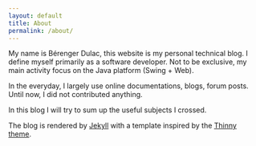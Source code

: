 ```yaml
---
layout: default
title: About
permalink: /about/
---
```

<div id="content" class="content">
<p>
My name is Bérenger Dulac, this website is my personal technical blog. I define myself primarily 
as a software developer. Not to be exclusive, my main activity focus on the Java platform 
(Swing + Web).
</p>
<p>
In the everyday, I largely use online documentations, blogs, forum posts. Until now, I did not 
contributed anything.
</p>
<p>
In this blog I will try to sum up the useful subjects I crossed.
</p>
<p>
The blog is rendered by <a href="http://jekyllrb.com/">Jekyll</a> with a template inspired by the <a href="http://camporez.com">Thinny theme</a>.
</p>
</div>